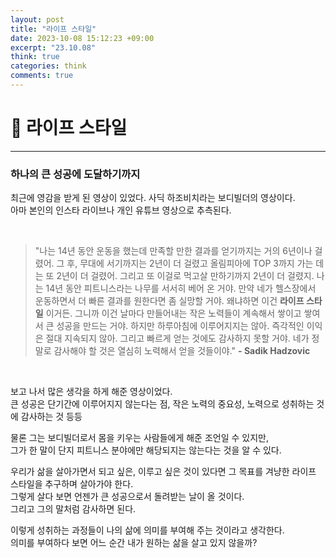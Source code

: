 ```yaml
---
layout: post
title: "라이프 스타일"
date: 2023-10-08 15:12:23 +09:00
excerpt: "23.10.08"
think: true
categories: think
comments: true
---
```

# 📌 라이프 스타일
---------------------------

<!-- <figure>
    <a href="/assets/img/cs/2022-08-07/server.png"><img src="/assets/img/cs/2022-08-08/server.png"></a>    
    <figcaption style="text-align:center"></figcaption>
</figure> -->

### 하나의 큰 성공에 도달하기까지
최근에 영감을 받게 된 영상이 있었다. 사딕 하조비치라는 보디빌더의 영상이다.  
아마 본인의 인스타 라이브나 개인 유튜브 영상으로 추측된다.  

<br/>

> "나는 14년 동안 운동을 했는데 만족할 만한 결과를 얻기까지는 거의 6년이나 걸렸어. 그 후, 무대에 서기까지는 2년이 더 걸렸고 올림피아에 TOP 3까지 가는 데는 또 2년이 더 걸렸어. 그리고 또 이걸로 먹고살 만하기까지 2년이 더 걸렸지. 나는 14년 동안 피트니스라는 나무를 서서히 베어 온 거야. 만약 네가 헬스장에서 운동하면서 더 빠른 결과를 원한다면 좀 실망할 거야. 왜냐하면 이건 **라이프 스타일** 이거든. 그니까 이건 날마다 만들어내는 작은 노력들이 계속해서 쌓이고 쌓여서 큰 성공을 만드는 거야. 하지만 하루아침에 이루어지지는 않아. 즉각적인 이익은 절대 지속되지 않아. 그리고 빠르게 얻는 것에도 감사하지 못할 거야. 네가 정말로 감사해야 할 것은 열심히 노력해서 얻을 것들이야." **- Sadik Hadzovic**

<br/>

보고 나서 많은 생각을 하게 해준 영상이었다.  
큰 성공은 단기간에 이루어지지 않는다는 점, 작은 노력의 중요성, 노력으로 성취하는 것에 감사하는 것 등등  

물론 그는 보디빌더로서 몸을 키우는 사람들에게 해준 조언일 수 있지만,  
그가 한 말이 단지 피트니스 분야에만 해당되지는 않는다는 것을 알 수 있다.  

우리가 삶을 살아가면서 되고 싶은, 이루고 싶은 것이 있다면 그 목표를 겨냥한 라이프 스타일을 추구하며 살아가야 한다.  
그렇게 살다 보면 언젠가 큰 성공으로서 돌려받는 날이 올 것이다.  
그리고 그의 말처럼 감사하면 된다.  

이렇게 성취하는 과정들이 나의 삶에 의미를 부여해 주는 것이라고 생각한다.  
의미를 부여하다 보면 어느 순간 내가 원하는 삶을 살고 있지 않을까?

<br/>
<br/>
<br/>
<br/>


[jekyll-docs]: https://jekyllrb.com/docs/home
[jekyll-gh]:   https://github.com/jekyll/jekyll
[jekyll-talk]: https://talk.jekyllrb.com/

